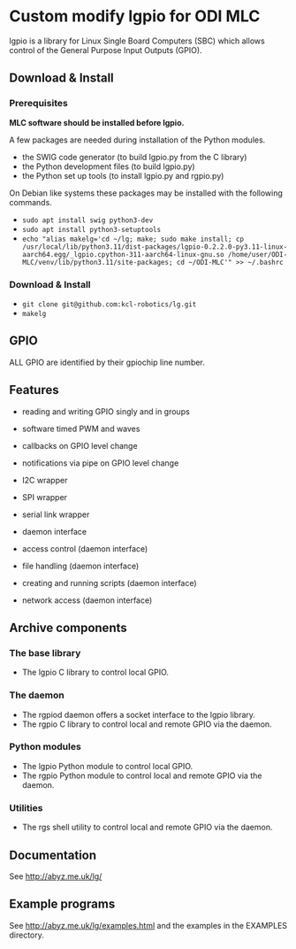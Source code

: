# Custom modify lgpio for ODI MLC

lgpio is a library for Linux Single Board Computers (SBC) which allows control of the General Purpose Input Outputs (GPIO).

## Download & Install

### Prerequisites

**MLC software should be installed before lgpio.**

A few packages are needed during installation of the Python modules.

* the SWIG code generator (to build lgpio.py from the C library)
* the Python development files (to build lgpio.py)
* the Python set up tools (to install lgpio.py and rgpio.py)

On Debian like systems these packages may be installed with the following commands.

- `sudo apt install swig python3-dev`
- `sudo apt install python3-setuptools`
- `echo "alias makelg='cd ~/lg; make; sudo make install; cp /usr/local/lib/python3.11/dist-packages/lgpio-0.2.2.0-py3.11-linux-aarch64.egg/_lgpio.cpython-311-aarch64-linux-gnu.so /home/user/ODI-MLC/venv/lib/python3.11/site-packages; cd ~/ODI-MLC'" >> ~/.bashrc`


### Download & Install

- `git clone git@github.com:kcl-robotics/lg.git`
- `makelg`

## GPIO

ALL GPIO are identified by their gpiochip line number.

## Features

* reading and writing GPIO singly and in groups
* software timed PWM and waves
* callbacks on GPIO level change
* notifications via pipe on GPIO level change
* I2C wrapper
* SPI wrapper
* serial link wrapper

* daemon interface
* access control (daemon interface)
* file handling (daemon interface)
* creating and running scripts (daemon interface)
* network access (daemon interface)

## Archive components

### The base library

* The lgpio C library to control local GPIO.

### The daemon

* The rgpiod daemon offers a socket interface to the lgpio library.
* The rgpio C library to control local and remote GPIO via the daemon.

### Python modules

* The lgpio Python module to control local GPIO.
* The rgpio Python module to control local and remote GPIO via the daemon.

### Utilities

* The rgs shell utility to control local and remote GPIO via the daemon.

## Documentation

See http://abyz.me.uk/lg/

## Example programs

See http://abyz.me.uk/lg/examples.html and the examples in the
EXAMPLES directory.
